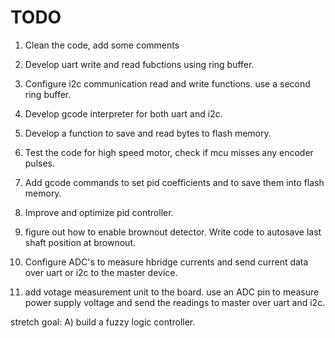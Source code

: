 # TODO
1) Clean the code, add some comments 

2) Develop uart write and read fubctions using ring buffer.

3) Configure i2c communication read and write functions. use a second ring buffer.

4) Develop gcode interpreter for both uart and i2c.

5) Develop a function to save and read bytes to flash memory.

6) Test the code for high speed motor, check if mcu misses any encoder pulses.

7) Add gcode commands to set pid coefficients and to save them into flash memory.

8) Improve and optimize pid controller.

9) figure out how to enable brownout detector. Write code to autosave last shaft position at brownout.

10) Configure ADC's to measure hbridge currents and send current data over uart or i2c to the master device.

11) add votage measurement unit to the board. use an ADC pin to measure power supply voltage and send the readings to master over uart and i2c.

stretch goal:
A) build a fuzzy logic controller.


